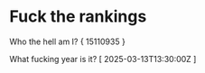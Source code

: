# Fuck the rankings

Who the hell am I?
{ 15110935 }

What fucking year is it?
[ 2025-03-13T13:30:00Z ]
